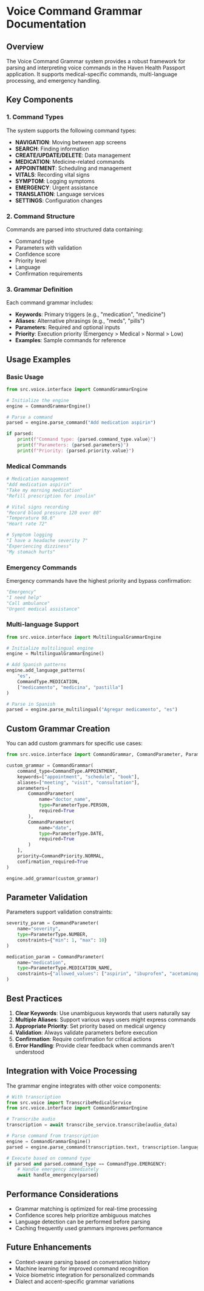 # Voice Command Grammar Documentation

## Overview

The Voice Command Grammar system provides a robust framework for parsing and interpreting voice commands in the Haven Health Passport application. It supports medical-specific commands, multi-language processing, and emergency handling.

## Key Components

### 1. Command Types

The system supports the following command types:
- **NAVIGATION**: Moving between app screens
- **SEARCH**: Finding information
- **CREATE/UPDATE/DELETE**: Data management
- **MEDICATION**: Medicine-related commands
- **APPOINTMENT**: Scheduling and management
- **VITALS**: Recording vital signs
- **SYMPTOM**: Logging symptoms
- **EMERGENCY**: Urgent assistance
- **TRANSLATION**: Language services
- **SETTINGS**: Configuration changes

### 2. Command Structure

Commands are parsed into structured data containing:
- Command type
- Parameters with validation
- Confidence score
- Priority level
- Language
- Confirmation requirements

### 3. Grammar Definition

Each command grammar includes:
- **Keywords**: Primary triggers (e.g., "medication", "medicine")
- **Aliases**: Alternative phrasings (e.g., "meds", "pills")
- **Parameters**: Required and optional inputs
- **Priority**: Execution priority (Emergency > Medical > Normal > Low)
- **Examples**: Sample commands for reference

## Usage Examples

### Basic Usage

```python
from src.voice.interface import CommandGrammarEngine

# Initialize the engine
engine = CommandGrammarEngine()

# Parse a command
parsed = engine.parse_command("Add medication aspirin")

if parsed:
    print(f"Command type: {parsed.command_type.value}")
    print(f"Parameters: {parsed.parameters}")
    print(f"Priority: {parsed.priority.value}")
```

### Medical Commands

```python
# Medication management
"Add medication aspirin"
"Take my morning medication"
"Refill prescription for insulin"

# Vital signs recording
"Record blood pressure 120 over 80"
"Temperature 98.6"
"Heart rate 72"

# Symptom logging
"I have a headache severity 7"
"Experiencing dizziness"
"My stomach hurts"
```

### Emergency Commands

Emergency commands have the highest priority and bypass confirmation:

```python
"Emergency"
"I need help"
"Call ambulance"
"Urgent medical assistance"
```

### Multi-language Support

```python
from src.voice.interface import MultilingualGrammarEngine

# Initialize multilingual engine
engine = MultilingualGrammarEngine()

# Add Spanish patterns
engine.add_language_patterns(
    "es",
    CommandType.MEDICATION,
    ["medicamento", "medicina", "pastilla"]
)

# Parse in Spanish
parsed = engine.parse_multilingual("Agregar medicamento", "es")
```

## Custom Grammar Creation

You can add custom grammars for specific use cases:

```python
from src.voice.interface import CommandGrammar, CommandParameter, ParameterType

custom_grammar = CommandGrammar(
    command_type=CommandType.APPOINTMENT,
    keywords=["appointment", "schedule", "book"],
    aliases=["meeting", "visit", "consultation"],
    parameters=[
        CommandParameter(
            name="doctor_name",
            type=ParameterType.PERSON,
            required=True
        ),
        CommandParameter(
            name="date",
            type=ParameterType.DATE,
            required=True
        )
    ],
    priority=CommandPriority.NORMAL,
    confirmation_required=True
)

engine.add_grammar(custom_grammar)
```

## Parameter Validation

Parameters support validation constraints:

```python
severity_param = CommandParameter(
    name="severity",
    type=ParameterType.NUMBER,
    constraints={"min": 1, "max": 10}
)

medication_param = CommandParameter(
    name="medication",
    type=ParameterType.MEDICATION_NAME,
    constraints={"allowed_values": ["aspirin", "ibuprofen", "acetaminophen"]}
)
```

## Best Practices

1. **Clear Keywords**: Use unambiguous keywords that users naturally say
2. **Multiple Aliases**: Support various ways users might express commands
3. **Appropriate Priority**: Set priority based on medical urgency
4. **Validation**: Always validate parameters before execution
5. **Confirmation**: Require confirmation for critical actions
6. **Error Handling**: Provide clear feedback when commands aren't understood

## Integration with Voice Processing

The grammar engine integrates with other voice components:

```python
# With transcription
from src.voice import TranscribeMedicalService
from src.voice.interface import CommandGrammarEngine

# Transcribe audio
transcription = await transcribe_service.transcribe(audio_data)

# Parse command from transcription
engine = CommandGrammarEngine()
parsed = engine.parse_command(transcription.text, transcription.language)

# Execute based on command type
if parsed and parsed.command_type == CommandType.EMERGENCY:
    # Handle emergency immediately
    await handle_emergency(parsed)
```

## Performance Considerations

- Grammar matching is optimized for real-time processing
- Confidence scores help prioritize ambiguous matches
- Language detection can be performed before parsing
- Caching frequently used grammars improves performance

## Future Enhancements

- Context-aware parsing based on conversation history
- Machine learning for improved command recognition
- Voice biometric integration for personalized commands
- Dialect and accent-specific grammar variations
